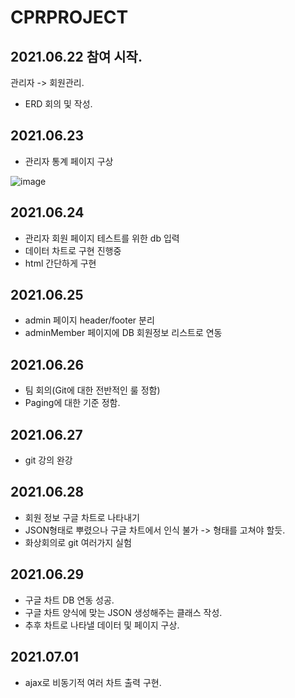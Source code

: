 # CPRPROJECT

## 2021.06.22 참여 시작.
관리자 -> 회원관리.
- ERD 회의 및 작성.

## 2021.06.23
- 관리자 통계 페이지 구상

![image](https://user-images.githubusercontent.com/75111342/123133699-f707f000-d48a-11eb-9b83-777ca4771dbc.png)

## 2021.06.24
- 관리자 회원 페이지 테스트를 위한 db 입력
- 데이터 차트로 구현 진행중
- html 간단하게 구현

## 2021.06.25
- admin 페이지 header/footer 분리
- adminMember 페이지에 DB 회원정보 리스트로 연동

## 2021.06.26
- 팀 회의(Git에 대한 전반적인 룰 정함)
- Paging에 대한 기준 정함.

## 2021.06.27
- git 강의 완강

## 2021.06.28
- 회원 정보 구글 차트로 나타내기
- JSON형태로 뿌렸으나 구글 차트에서 인식 불가 -> 형태를 고쳐야 할듯.
- 화상회의로 git 여러가지 실험

## 2021.06.29
- 구글 차트 DB 연동 성공.
- 구글 차트 양식에 맞는 JSON 생성해주는 클래스 작성.
- 추후 차트로 나타낼 데이터 및 페이지 구상.

## 2021.07.01
- ajax로 비동기적 여러 차트 출력 구현.

